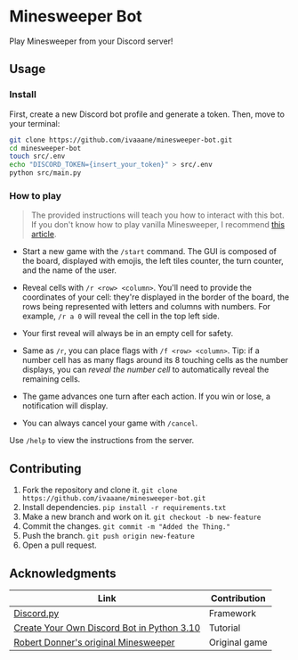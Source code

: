 # Minesweeper Bot

Play Minesweeper from your Discord server!

## Usage

### Install

First, create a new Discord bot profile and generate a token. Then, move to your terminal:

```sh
git clone https://github.com/ivaaane/minesweeper-bot.git
cd minesweeper-bot
touch src/.env
echo "DISCORD_TOKEN={insert_your_token}" > src/.env
python src/main.py
```

### How to play

> The provided instructions will teach you how to interact with this bot. If you don't know how to play vanilla
Minesweeper, I recommend [this article](https://minesweepergame.com/strategy/how-to-play-minesweeper.php).

* Start a new game with the `/start` command. The GUI is composed of the board, displayed with emojis,
the left tiles counter, the turn counter, and the name of the user.

* Reveal cells with `/r <row> <column>`. You'll need to provide the coordinates of your cell: they're
displayed in the border of the board, the rows being represented with letters and columns with numbers.
For example, `/r a 0` will reveal the cell in the top left side.

* Your first reveal will always be in an empty cell for safety.

* Same as `/r`, you can place flags with `/f <row> <column>`. Tip: if a number cell has as many flags around
its 8 touching cells as the number displays, you can *reveal the number cell* to automatically reveal the
remaining cells.

* The game advances one turn after each action. If you win or lose, a notification will display.

* You can always cancel your game with `/cancel`.

Use `/help` to view the instructions from the server.

## Contributing

1. Fork the repository and clone it. `git clone https://github.com/ivaaane/minesweeper-bot.git`
2. Install dependencies. `pip install -r requirements.txt`
3. Make a new branch and work on it. `git checkout -b new-feature`
4. Commit the changes. `git commit -m "Added the Thing."`
5. Push the branch. `git push origin new-feature`
6. Open a pull request.

## Acknowledgments

| Link | Contribution |
|---|---|
| [Discord.py](https://discordpy.readthedocs.io/en/stable/) | Framework |
| [Create Your Own Discord Bot in Python 3.10](https://www.youtube.com/watch?v=hoDLj0IzZMU) | Tutorial |
| [Robert Donner's original Minesweeper](https://archive.org/details/win3_Mineswee) | Original game |
